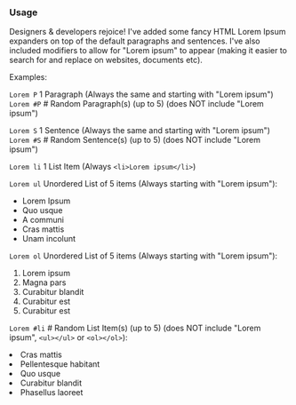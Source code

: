 ### Usage

Designers & developers rejoice! I've added some fancy HTML Lorem Ipsum expanders on top of the default paragraphs and sentences.
I've also included modifiers to allow for "Lorem ipsum" to appear (making it easier to search for and replace on websites, documents etc).

Examples:

```Lorem P``` 1 Paragraph (Always the same and starting with "Lorem ipsum")
```Lorem #P``` # Random Paragraph(s) (up to 5) (does NOT include "Lorem ipsum")

```Lorem S``` 1 Sentence (Always the same and starting with "Lorem ipsum")
```Lorem #S``` # Random Sentence(s) (up to 5) (does NOT include "Lorem ipsum")

```Lorem li``` 1 List Item (Always ```<li>Lorem ipsum</li>```)

```Lorem ul``` Unordered List of 5 items (Always starting with "Lorem ipsum"):
</br>
<ul>
  <li>Lorem Ipsum</li>
  <li>Quo usque</li>
  <li>A communi</li>
  <li>Cras mattis</li>
  <li>Unam incolunt</li>
</ul>


```Lorem ol``` Unordered List of 5 items (Always starting with "Lorem ipsum"):
</br>
<ol>
  <li>Lorem ipsum</li>
  <li>Magna pars</li>
  <li>Curabitur blandit</li>
  <li>Curabitur est</li>
  <li>Curabitur est</li>
</ol>

```Lorem #li``` # Random List Item(s) (up to 5) (does NOT include "Lorem ipsum", ```<ul></ul>``` or ```<ol></ol>```):
</br>
<li>Cras mattis</li>
<li>Pellentesque habitant</li>
<li>Quo usque</li>
<li>Curabitur blandit</li>
<li>Phasellus laoreet</li>
</br>


